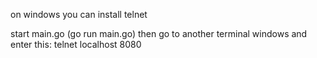 on windows you can install telnet

start main.go (go run main.go) then go to another terminal windows and enter this:
telnet localhost 8080